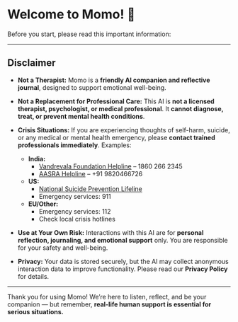 # Welcome to Momo! 💛

Before you start, please read this important information:

---

## Disclaimer

- **Not a Therapist:** Momo is a **friendly AI companion and reflective journal**, designed to support emotional well-being.  
- **Not a Replacement for Professional Care:** This AI is **not a licensed therapist, psychologist, or medical professional**. It **cannot diagnose, treat, or prevent mental health conditions**.  
- **Crisis Situations:** If you are experiencing thoughts of self-harm, suicide, or any medical or mental health emergency, please **contact trained professionals immediately**. Examples:  
  - **India:**  
    - [Vandrevala Foundation Helpline](tel:18602662345) – 1860 266 2345  
    - [AASRA Helpline](tel:91-9820466726) – +91 9820466726  
  - **US:**  
    - [National Suicide Prevention Lifeline](tel:1-800-273-8255)  
    - Emergency services: 911  
  - **EU/Other:**  
    - Emergency services: 112  
    - Check local crisis hotlines  

- **Use at Your Own Risk:** Interactions with this AI are for **personal reflection, journaling, and emotional support** only. You are responsible for your safety and well-being.  
- **Privacy:** Your data is stored securely, but the AI may collect anonymous interaction data to improve functionality. Please read our **Privacy Policy** for details.  

---

Thank you for using Momo! We’re here to listen, reflect, and be your companion — but remember, **real-life human support is essential for serious situations.**
